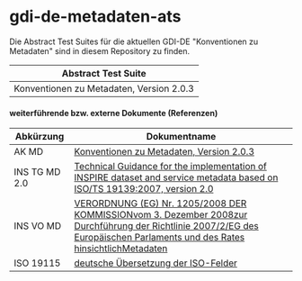 # gdi-de-metadaten-ats

Die Abstract Test Suites für die aktuellen GDI-DE "Konventionen zu Metadaten" sind in diesem Repository zu finden.

| Abstract Test Suite |
| --- |
| Konventionen zu Metadaten, Version 2.0.3 |

#### weiterführende bzw. externe Dokumente (Referenzen)

| Abkürzung | Dokumentname |
| --- | --- |
| AK MD | [Konventionen zu Metadaten, Version 2.0.3](https://wiki.gdi-de.org/download/attachments/3344909/Architektur_GDI_DE_Konventionen_Metadaten_v2_0_3.pdf?version=1&modificationDate=1580904138339&api=v2) |
| INS TG MD 2.0 | [Technical Guidance for the implementation of INSPIRE dataset and service metadata based on ISO/TS 19139:2007, version 2.0](https://inspire.ec.europa.eu/sites/default/files/documents/metadata/inspire-tg-metadata-iso19139-2.0.1.pdf) |
| INS VO MD | [VERORDNUNG (EG) Nr. 1205/2008 DER KOMMISSIONvom 3. Dezember 2008zur Durchführung der Richtlinie 2007/2/EG des Europäischen Parlaments und des Rates hinsichtlichMetadaten](https://eur-lex.europa.eu/legal-content/DE/TXT/PDF/?uri=CELEX:32008R1205&from=DE) |
| ISO 19115 | [deutsche Übersetzung der ISO-Felder](https://wiki.gdi-de.org/download/attachments/3344909/Deutsche_Uebersetzung_der_ISO-Felder.pdf?version=1&modificationDate=1504013146609&api=v2) |
